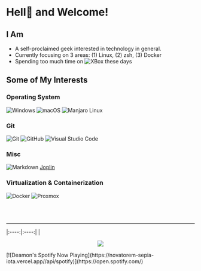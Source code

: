 # Hell👹 and Welcome!

## I Am

- A self-proclaimed geek interested in technology in general.
- Currently focusing on 3 areas: (1) Linux, (2) zsh, (3) Docker
- Spending too much time on ![XBox](https://img.shields.io/badge/XBox%201s-000000?style=flat&logo=xbox&labelColor=107C10) these days
  <br>

## Some of My Interests

### Operating System

![Windows](https://img.shields.io/badge/MS%20Windows-686868?style=flat&logo=windows&labelColor=0078D6)
![macOS](https://img.shields.io/badge/macOS,%20iOS,%20ipadOS-686868?style=flat&logo=apple&labelColor=000000)
![Manjaro Linux](https://img.shields.io/badge/-Manjaro%20Linux-686868?style=flat&logo=manjaro&labelColor=000000)
<br>

### Git

![Git](https://img.shields.io/badge/-Git-686868?style=flat&logo=git&labelColor=000000)
![GitHub](https://img.shields.io/badge/-GitHub-686868?style=flat&logo=github&labelColor=181717)
![Visual Studio Code](https://img.shields.io/badge/-Visual%20Studio%20Code-686868?style=flat&logo=visual-studio-code&&logoColor=007ACC&labelColor=000000)
<br>

### Misc

![Markdown](https://img.shields.io/badge/-Markdown-686868?style=flat&logo=markdown&labelColor=000000) [Joplin](https://joplinapp.org/)
<br>

### Virtualization & Containerization

![Docker](https://img.shields.io/badge/Docker,%20Docker--Hub-686868?style=flat&logo=docker&labelColor=000000)
![Proxmox](https://img.shields.io/badge/Proxmox-686868?style=flat&logo=proxmox&labelColor=ffffff)
<br>
<br>
<br>
<br>

---

|:----:|:----:|
| <p align="center">
<img src="https://github-readme-stats.deamoncorpse.vercel.app/api?username=deamoncorpse&show_icons=true&theme=dark"/>

</p>
[![Deamon's Spotify Now Playing](https://novatorem-sepia-iota.vercel.app//api/spotify)](https://open.spotify.com/)
